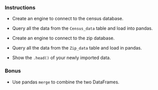 ### Instructions

* Create an engine to connect to the census database.

* Query all the data from the `Census_data` table and load into pandas.

* Create an engine to connect to the zip database.

* Query all the data from the `Zip_data` table and load in pandas.

* Show the `.head()` of your newly imported data.

### Bonus

* Use pandas `merge` to combine the two DataFrames.
